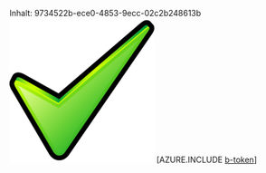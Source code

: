 Inhalt: 9734522b-ece0-4853-9ecc-02c2b248613b![Bild](13c779bd-3c3b-4696-b399-c0e653b9ef94.png)
[AZURE.INCLUDE [b-token](039b9c58-2270-479d-8f18-ff554d52d0e5.md)]
